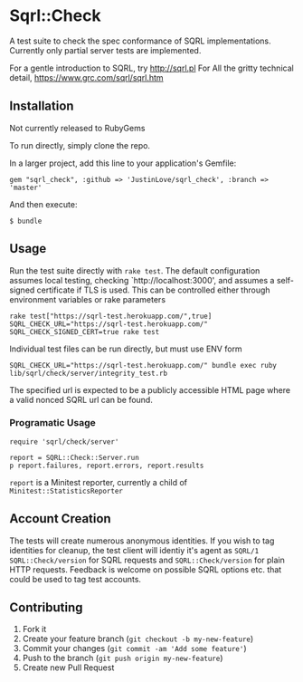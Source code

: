 # Sqrl::Check

A test suite to check the spec conformance of SQRL implementations. Currently only partial server tests are implemented.

For a gentle introduction to SQRL, try http://sqrl.pl  For All the gritty technical detail, https://www.grc.com/sqrl/sqrl.htm

## Installation

Not currently released to RubyGems

To run directly, simply clone the repo.

In a larger project, add this line to your application's Gemfile:

    gem "sqrl_check", :github => 'JustinLove/sqrl_check', :branch => 'master'

And then execute:

    $ bundle

## Usage

Run the test suite directly with `rake test`. The default configuration assumes local testing, checking `http://localhost:3000', and assumes a self-signed certificate if TLS is used. This can be controlled either through environment variables or rake parameters

    rake test["https://sqrl-test.herokuapp.com/",true]
    SQRL_CHECK_URL="https://sqrl-test.herokuapp.com/" SQRL_CHECK_SIGNED_CERT=true rake test

Individual test files can be run directly, but must use ENV form

    SQRL_CHECK_URL="https://sqrl-test.herokuapp.com/" bundle exec ruby lib/sqrl/check/server/integrity_test.rb

The specified url is expected to be a publicly accessible HTML page where a valid nonced SQRL url can be found.

### Programatic Usage

    require 'sqrl/check/server'
    
    report = SQRL::Check::Server.run
    p report.failures, report.errors, report.results

`report` is a Minitest reporter, currently a child of `Minitest::StatisticsReporter`

## Account Creation

The tests will create numerous anonymous identities. If you wish to tag identities for cleanup, the test client will identiy it's agent as `SQRL/1 SQRL::Check/version` for SQRL requests and `SQRL::Check/version` for plain HTTP requests. Feedback is welcome on possible SQRL options etc. that could be used to tag test accounts.

## Contributing

1. Fork it
2. Create your feature branch (`git checkout -b my-new-feature`)
3. Commit your changes (`git commit -am 'Add some feature'`)
4. Push to the branch (`git push origin my-new-feature`)
5. Create new Pull Request

